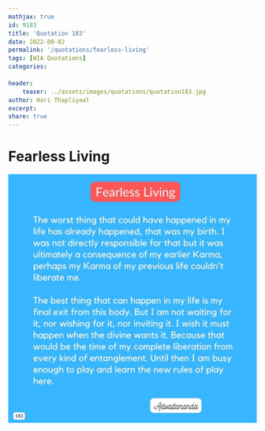 ```yaml
---
mathjax: true
id: 9183
title: 'Quotation 183'
date: 2022-08-02
permalink: '/quotations/fearless-living'
tags: [WIA Quotations] 
categories: 

header:
    teaser: ../assets/images/quotations/quotation183.jpg
author: Hari Thapliyaal 
excerpt:
share: true 
---
```


# Fearless Living

![Fearless Living](../assets/images/quotations/quotation183.jpg)
